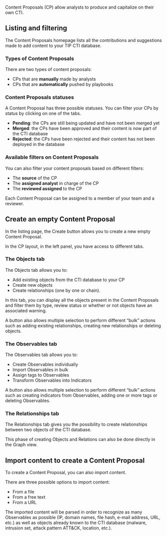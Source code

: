 Content Proposals (CP) allow analysts to produce and capitalize on their own CTI. 

## Listing and filtering

The Content Proposals homepage lists all the contributions and suggestions made to add content to your TIP CTI database. 

### Types of Content Proposals

There are two types of content proposals: 

- CPs that are **manually** made by analysts
- CPs that are **automatically** pushed by playbooks

### Content Proposals statuses

A Content Proposal has three possible statuses. You can filter your CPs by status by clicking on one of the tabs. 

- **Pending**: the CPs are still being updated and have not been merged yet
- **Merged**: the CPs have been approved and their content is now part of the CTI database
- **Rejected**: the CPs have been rejected and their content has not been deployed in the database

### Available filters on Content Proposals

You can also filter your content proposals based on different filters: 

- The **source** of the CP
- The **assigned analyst** in charge of the CP
- The **reviewed assigned** to the CP

Each Content Proposal can be assigned to a member of your team and a reviewer. 

## Create an empty Content Proposal

In the listing page, the Create button allows you to create a new empty Content Proposal.

In the CP layout, in the left panel, you have access to different tabs.

### The Objects tab

The Objects tab allows you to: 

- Add existing objects from the CTI database to your CP
- Create new objects
- Create relationships (one by one or chain).

In this tab, you can display all the objects present in the Content Proposals and filter them by type, review status or whether or not objects have an associated warning. 

A button also allows multiple selection to perform different “bulk” actions such as adding existing relationships, creating new relationships or deleting objects.

### The Observables tab

The Observables tab allows you to:

- Create Observables individually
- Import Observables in bulk
- Assign tags to Observables
- Transform Observables into Indicators

A button also allows multiple selection to perform different “bulk” actions such as creating indicators from Observables, adding one or more tags or deleting Observables.

### The Relationships tab

The Relationships tab gives you the possibility to create relationships between two objects of the CTI database.

This phase of creating Objects and Relations can also be done directly in the Graph view.

## Import content to create a Content Proposal

To create a Content Proposal, you can also import content. 

There are three possible options to import content: 

- From a file
- From a free text
- From a URL

The imported content will be parsed in order to recognize as many Observables as possible (IP, domain names, file hash, e-mail address, URL, etc.) as well as objects already known to the CTI database (malware, intrusion set, attack pattern ATT&CK, location, etc.).
